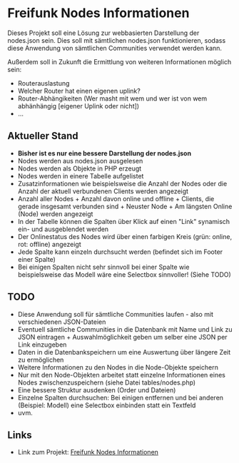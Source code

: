 # Freifunk Nodes Informationen
Dieses Projekt soll eine Lösung zur webbasierten Darstellung der nodes.json sein.
Dies soll mit sämtlichen nodes.json funktionieren, sodass diese Anwendung von sämtlichen Communities verwendet werden kann.

Außerdem soll in Zukunft die Ermittlung von weiteren Informationen möglich sein:
* Routerauslastung
* Welcher Router hat einen eigenen uplink?
* Router-Abhängikeiten (Wer masht mit wem und wer ist von wem abhänhängig [eigener Uplink oder nicht])
* ...

## Aktueller Stand
* **Bisher ist es nur eine bessere Darstellung der nodes.json**
* Nodes werden aus nodes.json ausgelesen
* Nodes werden als Objekte in PHP erzeugt
* Nodes werden in einere Tabelle aufgelistet
* Zusatzinformationen wie beispielsweise die Anzahl der Nodes oder die Anzahl der aktuell verbundenen Clients werden angezeigt
* Anzahl aller Nodes + Anzahl davon online und offline + Clients, die gerade insgesamt verbunden sind + Neuster Node + Am längsten Online (Node) werden angezeigt
* In der Tabelle können die Spalten über Klick auf einen "Link" synamisch ein- und ausgeblendet werden
* Der Onlinestatus des Nodes wird über einen farbigen Kreis (grün: online, rot: offline) angezeigt
* Jede Spalte kann einzeln durchsucht werden (befindet sich im Footer einer Spalte)
 * Bei einigen Spalten nicht sehr sinnvoll bei einer Spalte wie beispielsweise das Modell wäre eine Selectbox sinnvoller! (Siehe TODO)

## TODO
* Diese Anwendung soll für sämtliche Communities laufen - also mit verschiedenen JSON-Dateien
 * Eventuell sämtliche Communities in die Datenbank mit Name und Link zu JSON eintragen + Auswahlmöglichkeit geben um selber eine JSON per Link einzugeben
* Daten in die Datenbankspeichern um eine Auswertung über längere Zeit zu ermöglichen
* Weitere Informationen zu den Nodes in die Node-Objekte speichern
* Nur mit den Node-Objekten arbeitet statt einzelne Informationen eines Nodes zwischenzuspeichern (siehe Datei tables/nodes.php)
* Eine bessere Struktur ausdenken (Order und Dateien)
* Einzelne Spalten durchsuchen: Bei einigen entfernen und bei anderen (Beispiel: Modell) eine Selectbox einbinden statt ein Textfeld
* uvm.

## Links
* Link zum Projekt: [Freifunk Nodes Informationen](http://timojeske.de/odadev/FreifunkNodesInformationen/)